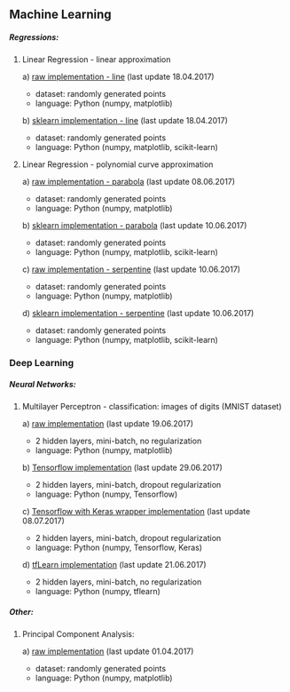 ## Machine Learning

##### Regressions:

1. Linear Regression - linear approximation

	a) [raw implementation - line](https://github.com/FisherKK/F1sherKK-MachineLearning/blob/master/LinearRegression/linear/line/raw_solution/LinearRegression_Raw.ipynb) (last update 18.04.2017)
	- dataset: randomly generated points
	- language: Python (numpy, matplotlib)
	
	b) [sklearn implementation - line](https://github.com/FisherKK/F1sherKK-MachineLearning/blob/master/LinearRegression/linear/line/sklearn_solution/LinearRegression_Sklearn.ipynb) (last update 18.04.2017)
	- dataset: randomly generated points
	- language: Python (numpy, matplotlib, scikit-learn)
    

2. Linear Regression - polynomial curve approximation

	a) [raw implementation - parabola](https://github.com/FisherKK/F1sherKK-MachineLearning/blob/master/LinearRegression/polynomial/parabola/raw_solution/PolynomialRegression_Exponentation2_Raw.ipynb) (last update 08.06.2017)
	- dataset: randomly generated points
	- language: Python (numpy, matplotlib)
	
	b) [sklearn implementation - parabola](https://github.com/FisherKK/F1sherKK-MachineLearning/blob/master/LinearRegression/polynomial/parabola/sklearn_solution/PolynomialRegression_Exponentation2_Sklearn.ipynb) (last update 10.06.2017)
	- dataset: randomly generated points
	- language: Python (numpy, matplotlib, scikit-learn)

	c) [raw implementation - serpentine](https://github.com/FisherKK/F1sherKK-MachineLearning/blob/master/LinearRegression/polynomial/parabola/raw_solution/PolynomialRegression_Exponentation2_Raw.ipynb) (last update 10.06.2017)
	- dataset: randomly generated points
	- language: Python (numpy, matplotlib)
	
    d) [sklearn implementation - serpentine](https://github.com/FisherKK/F1sherKK-MachineLearning/blob/master/LinearRegression/polynomial/serpentine/sklearn_solution/PolynomialRegression_Exponentation3_Sklearn.ipynb) (last update 10.06.2017)
	- dataset: randomly generated points
	- language: Python (numpy, matplotlib, scikit-learn)

### Deep Learning

##### Neural Networks:

1. Multilayer Perceptron - classification: images of digits (MNIST dataset)

	a) [raw implementation](https://github.com/FisherKK/F1sherKK-MachineLearning/blob/master/NeuralNetworks/MNIST-Dataset/raw_solution/MultilayerPerceptron-MNIST-Raw.ipynb) (last update 19.06.2017)
	- 2 hidden layers, mini-batch, no regularization
	- language: Python (numpy, matplotlib)

	b) [Tensorflow implementation](https://github.com/FisherKK/F1sherKK-MachineLearning/blob/master/NeuralNetworks/MNIST-Dataset/tensorflow_solution/MultilayerPerceptron-MNIST-Tensorflow.ipynb) (last update 29.06.2017)
	- 2 hidden layers, mini-batch, dropout regularization
	- language: Python (numpy, Tensorflow)
	
	c) [Tensorflow with Keras wrapper implementation](https://github.com/FisherKK/F1sherKK-MachineLearning/blob/master/NeuralNetworks/MNIST-Dataset/tensorflow-keras_solution/MultilayerPerceptron-MNIST-TensorflowWithKerasWrapper.ipynb) (last update 08.07.2017)
	- 2 hidden layers, mini-batch, dropout regularization
	- language: Python (numpy, Tensorflow, Keras)
	
	d) [tfLearn implementation](https://github.com/FisherKK/F1sherKK-MachineLearning/blob/master/NeuralNetworks/MNIST-Dataset/tflearn_solution/MultilayerPerceptron-MNIST-tflearn.ipynb) (last update 21.06.2017)
	- 2 hidden layers, mini-batch, no regularization
	- language: Python (numpy, tflearn)

##### Other:

1. Principal Component Analysis:

	a) [raw implementation](https://github.com/FisherKK/F1sherKK-MachineLearning/blob/master/PrincipalComponenAnalysis/PCA_Raw.ipynb) (last update 01.04.2017)
	- dataset: randomly generated points
	- language: Python (numpy, matplotlib)
